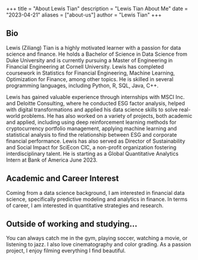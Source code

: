 +++
title = "About Lewis Tian"
description = "Lewis Tian About Me"
date = "2023-04-21"
aliases = ["about-us"]
author = "Lewis Tian"
+++

## Bio
Lewis (Ziliang) Tian is a highly motivated learner with a passion for data science and finance. He holds a Bachelor of Science in Data Science from Duke University and is currently pursuing a Master of Engineering in Financial Engineering at Cornell University. Lewis has completed coursework in Statistics for Financial Engineering, Machine Learning, Optimization for Finance, among other topics. He is skilled in several programming languages, including Python, R, SQL, Java, C++.

Lewis has gained valuable experience through internships with MSCI Inc. and Deloitte Consulting, where he conducted ESG factor analysis, helped with digital transformations and applied his data science skills to solve real-world problems. He has also worked on a variety of projects, both academic and applied, including using deep reinforcement learning methods for cryptocurrency portfolio management, applying machine learning and statistical analysis to find the relationship between ESG and corporate financial performance. Lewis has also served as Director of Sustainability and Social Impact for SciEcon CIC, a non-profit organization fostering interdisciplinary talent. He is starting as a Global Quantitative Analytics Intern at Bank of America June 2023.

## Academic and Career Interest
Coming from a data science background, I am interested in financial data science, specifically predictive modeling and analytics in finance. In terms of career, I am interested in quantitative strategies and research.

## Outside of working and studying...
You can always catch me in the gym, playing soccer, watching a movie, or listening to jazz. I also love cinematography and color grading. As a passion project, I enjoy filming everything I find beautiful.

